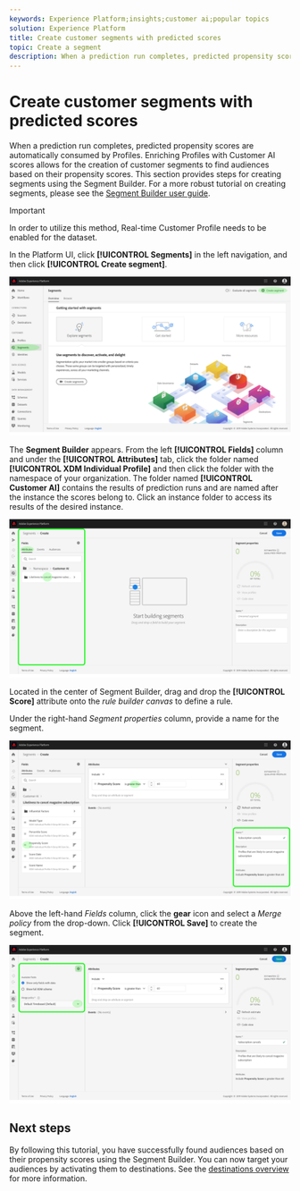 ```yaml
---
keywords: Experience Platform;insights;customer ai;popular topics
solution: Experience Platform
title: Create customer segments with predicted scores
topic: Create a segment
description: When a prediction run completes, predicted propensity scores are automatically consumed by Profiles. Enriching Profiles with Customer AI scores allows for the creation of customer segments to find audiences based on their propensity scores. This section provides steps for creating segments using the Segment Builder.
---
```


# Create customer segments with predicted scores

When a prediction run completes, predicted propensity scores are automatically consumed by Profiles. Enriching Profiles with Customer AI scores allows for the creation of customer segments to find audiences based on their propensity scores. This section provides steps for creating segments using the Segment Builder. For a more robust tutorial on creating segments, please see the [Segment Builder user guide](../../../segmentation/ui/segment-builder.md).

>[!IMPORTANT]
>
>In order to utilize this method, Real-time Customer Profile needs to be enabled for the dataset.

In the Platform UI, click **[!UICONTROL Segments]** in the left navigation, and then click **[!UICONTROL Create segment]**. 

![](../images/user-guide/segments.png)

The **Segment Builder** appears. From the left **[!UICONTROL Fields]** column and under the **[!UICONTROL Attributes]** tab, click the folder named **[!UICONTROL XDM Individual Profile]** and then click the folder with the namespace of your organization. The folder named **[!UICONTROL Customer AI]** contains the results of prediction runs and are named after the instance the scores belong to. Click an instance folder to access its results of the desired instance.

![](../images/user-guide/results.png)

Located in the center of Segment Builder, drag and drop the **[!UICONTROL Score]** attribute onto the *rule builder canvas* to define a rule.

Under the right-hand *Segment properties* column, provide a name for the segment.

![](../images/user-guide/properties.png)

Above the left-hand *Fields* column, click the **gear** icon and select a *Merge policy* from the drop-down. Click **[!UICONTROL Save]** to create the segment.

![](../images/user-guide/merge_policy.png)

## Next steps

By following this tutorial, you have successfully found audiences based on their propensity scores using the Segment Builder. You can now target your audiences by activating them to destinations. See the [destinations overview](../../../destinations/home.md) for more information.